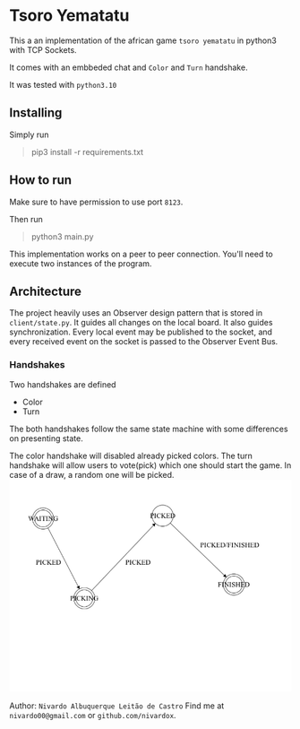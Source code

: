 # Tsoro Yematatu
This a an implementation of the african game `tsoro yematatu` in python3 with TCP Sockets.

It comes with an embbeded chat and `Color` and `Turn` handshake. 

It was tested with `python3.10`
## Installing
Simply run 
> pip3 install -r requirements.txt

## How to run
Make sure to have permission to use port `8123`.

Then run
> python3 main.py

This implementation works on a peer to peer connection. You'll need to execute two instances of the program.


## Architecture

The project heavily uses an Observer design pattern that is stored in `client/state.py`. It guides all changes on the local board. It also guides synchronization. Every local event may be published to the socket, and every received event on the socket is passed to the Observer Event Bus.

### Handshakes
Two handshakes are defined
- Color
- Turn

The both handshakes follow the same state machine with some differences on presenting state. 

The color handshake will disabled already picked colors.
The turn handshake will allow users to vote(pick) which one should start the game. In case of a draw, a random one will be picked.
 ![StateMachine](state_machine.png)



Author: `Nivardo Albuquerque Leitão de Castro`
    Find me at `nivardo00@gmail.com` or `github.com/nivardox`.
    



